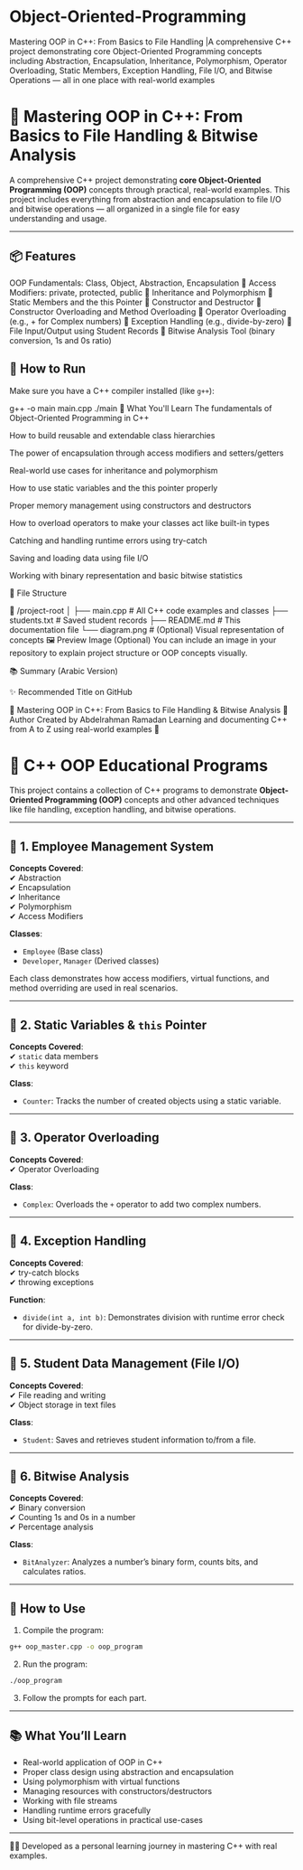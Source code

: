 # Object-Oriented-Programming
Mastering OOP in C++: From Basics to File Handling |A comprehensive C++ project demonstrating core Object-Oriented Programming concepts including Abstraction, Encapsulation, Inheritance, Polymorphism, Operator Overloading, Static Members, Exception Handling, File I/O, and Bitwise Operations — all in one place with real-world examples
# 📘 Mastering OOP in C++: From Basics to File Handling & Bitwise Analysis

A comprehensive C++ project demonstrating **core Object-Oriented Programming (OOP)** concepts through practical, real-world examples. This project includes everything from abstraction and encapsulation to file I/O and bitwise operations — all organized in a single file for easy understanding and usage.

---

## 📦 Features

OOP Fundamentals: Class, Object, Abstraction, Encapsulation
🔹 Access Modifiers: private, protected, public
🔹 Inheritance and Polymorphism
🔹 Static Members and the this Pointer
🔹 Constructor and Destructor
🔹 Constructor Overloading and Method Overloading
🔹 Operator Overloading (e.g., + for Complex numbers)
🔹 Exception Handling (e.g., divide-by-zero)
🔹 File Input/Output using Student Records
🔹 Bitwise Analysis Tool (binary conversion, 1s and 0s ratio)







## 🚀 How to Run

Make sure you have a C++ compiler installed (like `g++`):


g++ -o main main.cpp
./main
🧠 What You'll Learn
The fundamentals of Object-Oriented Programming in C++

How to build reusable and extendable class hierarchies

The power of encapsulation through access modifiers and setters/getters

Real-world use cases for inheritance and polymorphism

How to use static variables and the this pointer properly

Proper memory management using constructors and destructors

How to overload operators to make your classes act like built-in types

Catching and handling runtime errors using try-catch

Saving and loading data using file I/O

Working with binary representation and basic bitwise statistics

📂 File Structure



📁 /project-root
│
├── main.cpp         # All C++ code examples and classes
├── students.txt     # Saved student records
├── README.md        # This documentation file
└── diagram.png      # (Optional) Visual representation of concepts
🖼️ Preview Image (Optional)
You can include an image in your repository to explain project structure or OOP concepts visually.


📚 Summary (Arabic Version)


✨ Recommended Title on GitHub



📘 Mastering OOP in C++: From Basics to File Handling & Bitwise Analysis
🧾 Author
Created by Abdelrahman Ramadan
Learning and documenting C++ from A to Z using real-world examples 💪


# 🧠 C++ OOP Educational Programs

This project contains a collection of C++ programs to demonstrate **Object-Oriented Programming (OOP)** concepts and other advanced techniques like file handling, exception handling, and bitwise operations.

---

## 🔷 1. Employee Management System

**Concepts Covered**:  
✔ Abstraction  
✔ Encapsulation  
✔ Inheritance  
✔ Polymorphism  
✔ Access Modifiers  

**Classes**:  
- `Employee` (Base class)  
- `Developer`, `Manager` (Derived classes)  

Each class demonstrates how access modifiers, virtual functions, and method overriding are used in real scenarios.

---

## 🔷 2. Static Variables & `this` Pointer

**Concepts Covered**:  
✔ `static` data members  
✔ `this` keyword  

**Class**:  
- `Counter`: Tracks the number of created objects using a static variable.

---

## 🔷 3. Operator Overloading

**Concepts Covered**:  
✔ Operator Overloading  

**Class**:  
- `Complex`: Overloads the `+` operator to add two complex numbers.

---

## 🔷 4. Exception Handling

**Concepts Covered**:  
✔ try-catch blocks  
✔ throwing exceptions  

**Function**:  
- `divide(int a, int b)`: Demonstrates division with runtime error check for divide-by-zero.

---

## 🔷 5. Student Data Management (File I/O)

**Concepts Covered**:  
✔ File reading and writing  
✔ Object storage in text files  

**Class**:  
- `Student`: Saves and retrieves student information to/from a file.

---

## 🔷 6. Bitwise Analysis

**Concepts Covered**:  
✔ Binary conversion  
✔ Counting 1s and 0s in a number  
✔ Percentage analysis  

**Class**:  
- `BitAnalyzer`: Analyzes a number’s binary form, counts bits, and calculates ratios.

---

## 🔄 How to Use

1. Compile the program:
```bash
g++ oop_master.cpp -o oop_program
```

2. Run the program:
```bash
./oop_program
```

3. Follow the prompts for each part.

---

## 📚 What You’ll Learn

- Real-world application of OOP in C++
- Proper class design using abstraction and encapsulation
- Using polymorphism with virtual functions
- Managing resources with constructors/destructors
- Working with file streams
- Handling runtime errors gracefully
- Using bit-level operations in practical use-cases

---

👨‍💻 Developed as a personal learning journey in mastering C++ with real examples.





